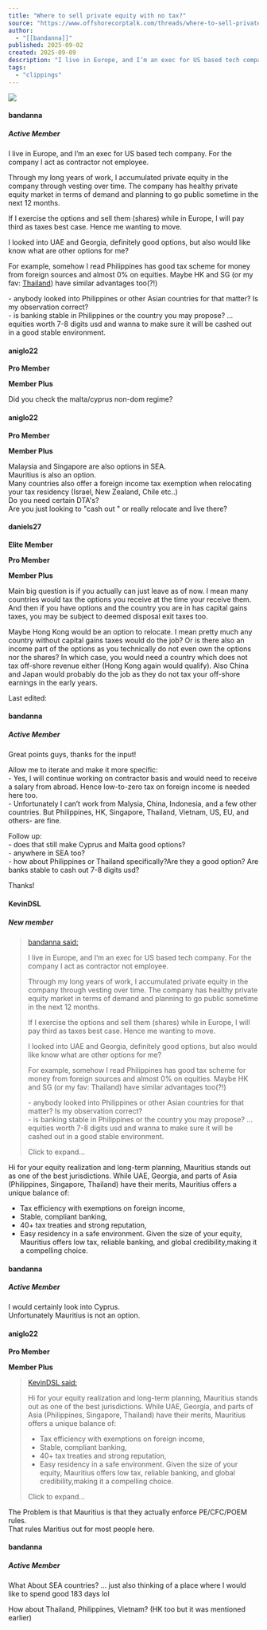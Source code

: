 ```yaml
---
title: "Where to sell private equity with no tax?"
source: "https://www.offshorecorptalk.com/threads/where-to-sell-private-equity-with-no-tax.49063/"
author:
  - "[[bandanna]]"
published: 2025-09-02
created: 2025-09-09
description: "I live in Europe, and I’m an exec for US based tech company. For the company I act as contractor not employee.Through my long years of work, I accumulated..."
tags:
  - "clippings"
---
```

[![](https://www.offshorecorptalk.com/data/balive/168a840e8956a7.webp)](https://monetry-consulting.com/)

#### bandanna

##### Active Member

I live in Europe, and I’m an exec for US based tech company. For the company I act as contractor not employee.  
  
Through my long years of work, I accumulated private equity in the company through vesting over time. The company has healthy private equity⁠ market in terms of demand and planning to go public sometime in the next 12⁤ months.  
  
If I exercise the options and sell them (shares) while in Europe, I will⁣ pay third as taxes best case. Hence me wanting to move.  
  
I looked into UAE⁢ and Georgia, definitely good options, but also would like know what are other options for︀ me?  
  
For example, somehow I read Philippines has good tax scheme for money from foreign︁ sources and almost 0% on equities. Maybe HK and SG (or my fav: [Thailand](https://www.offshorecorptalk.com/threads/analyzing-asian-tax-in-some-of-the-most-popular-jurisdictions-among-entrepreneurs.37190/)) have︂ similar advantages too(?!)  
  
\- anybody looked into Philippines or other Asian countries for that matter?︃ Is my observation correct?  
\- is banking stable in Philippines or the country you may︄ propose? … equities worth 7-8 digits usd and wanna to make sure it will be︅ cashed out in a good stable environment.

#### aniglo22

**Pro Member**

**Member Plus**

Did you check the malta/cyprus non-dom regime?

#### aniglo22

**Pro Member**

**Member Plus**

Malaysia and Singapore are also options in SEA.  
Mauritius is also an option.  
Many countries also offer a foreign income tax exemption when relocating your tax residency (Israel, New Zealand, Chile etc..)  
Do you need certain DTA's?  
Are you just looking to⁠ "cash out " or really relocate and live there?

#### daniels27

**Elite Member**

**Pro Member**

**Member Plus**

Main big question is if you actually can just leave as of now. I mean many countries would tax the options you receive at the time your receive them. And then if you have options and the country you are in has capital gains taxes,⁠ you may be subject to deemed disposal exit taxes too.  
  
Maybe Hong Kong would be⁤ an option to relocate. I mean pretty much any country without capital gains taxes would⁣ do the job? Or is there also an income part of the options as you⁢ technically do not even own the options nor the shares? In which case, you would︀ need a country which does not tax off-shore revenue either (Hong Kong again would qualify).︁ Also China and Japan would probably do the job as they do not tax your︂ off-shore earnings in the early years.

Last edited:

#### bandanna

##### Active Member

Great points guys, thanks for the input!  
  
Allow me to iterate and make it more specific:  
\- Yes, I will continue working on contractor basis and would need to receive a salary from abroad. Hence low-to-zero tax on foreign income is needed here too.  
\- Unfortunately I can’t work from Malysia, China, Indonesia, and a few other countries. But Philippines,⁠ HK, Singapore, Thailand, Vietnam, US, EU, and others- are fine.  
  
Follow up:  
\- does that⁤ still make Cyprus and Malta good options?  
\- anywhere in SEA too?  
\- how about⁣ Philippines or Thailand specifically?Are they a good option? Are banks stable to cash out 7-8⁢ digits usd?  
  
Thanks!

#### KevinDSL

##### New member

> [bandanna said:](https://www.offshorecorptalk.com/goto/post?id=363297)
> 
> I live in Europe, and I’m an exec for US based tech company. For the company I act as contractor not employee.  
>   
> Through my long years of work, I accumulated private equity in the company through vesting over time. The company has healthy⁠ private equity market in terms of demand and planning to go public sometime in the⁤ next 12 months.  
>   
> If I exercise the options and sell them (shares) while in Europe,⁣ I will pay third as taxes best case. Hence me wanting to move.  
>   
> I looked⁢ into UAE and Georgia, definitely good options, but also would like know what are other︀ options for me?  
>   
> For example, somehow I read Philippines has good tax scheme for money︁ from foreign sources and almost 0% on equities. Maybe HK and SG (or my fav:︂ Thailand) have similar advantages too(?!)  
>   
> \- anybody looked into Philippines or other Asian countries for︃ that matter? Is my observation correct?  
> \- is banking stable in Philippines or the country︄ you may propose? … equities worth 7-8 digits usd and wanna to make sure it︅ will be cashed out in a good stable environment.
> 
> Click to expand...

Hi for your︆ equity realization and long-term planning, Mauritius stands out as one of the best jurisdictions. While︇ UAE, Georgia, and parts of Asia (Philippines, Singapore, Thailand) have their merits, Mauritius offers a︈ unique balance of:  
- Tax efficiency with exemptions on foreign income,
- Stable, compliant banking,
- 40+ tax︉ treaties and strong reputation,
- Easy residency in a safe environment.
Given the size of your︊ equity, Mauritius offers low tax, reliable banking, and global credibility,making it a compelling choice.

#### bandanna

##### Active Member

I would certainly look into Cyprus.  
Unfortunately Mauritius is not an option.

#### aniglo22

**Pro Member**

**Member Plus**

> [KevinDSL said:](https://www.offshorecorptalk.com/goto/post?id=363343)
> 
> Hi for your equity realization and long-term planning, Mauritius stands out as one of the best jurisdictions. While UAE, Georgia, and parts of Asia (Philippines, Singapore, Thailand) have their merits, Mauritius offers a unique balance of:  
> - Tax efficiency with exemptions on foreign income,⁠
> - Stable, compliant banking,
> - 40+ tax treaties and strong reputation,
> - Easy residency in a safe environment.⁤
> Given the size of your equity, Mauritius offers low tax, reliable banking, and global credibility,making⁣ it a compelling choice.
> 
> Click to expand...

The Problem is that Mauritius is that they⁢ actually enforce PE/CFC/POEM rules.  
That rules Maritius out for most people here.

#### bandanna

##### Active Member

What About SEA countries? … just also thinking of a place where I would like to spend good 183 days lol  
  
How about Thailand, Philippines, Vietnam? (HK too but it was mentioned earlier)